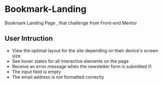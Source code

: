 # Bookmark-Landing
Bookmark Landing Page , that challenge from Front-end Mentor

## User Intruction

- View the optimal layout for the site depending on their device's screen size
- See hover states for all interactive elements on the page
- Receive an error message when the newsletter form is submitted if:
- The input field is empty
- The email address is not formatted correctly
